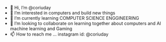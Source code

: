 - 👋 Hi, I’m @coriuday
- 👀 I’m interested in computers and build new things
- 🌱 I’m currently learning COMPUTER SCIENCE ENGGINEERING
- 💞️ I’m looking to collaborate on learning together about computers and AI machine learning and Gaming
- 📫 How to reach me ... instagram id: @coriuday

<!---
coriuday/coriuday is a ✨ special ✨ repository because its `README.md` (this file) appears on your GitHub profile.
You can click the Preview link to take a look at your changes.
--->
